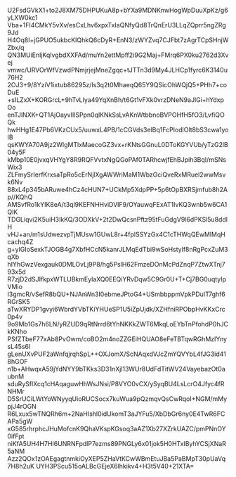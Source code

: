 U2FsdGVkX1+to2J8XM75DHPUKuA8p+bYXa9MDNKnwHogWpDuuXpKz/g6yLXW0kc1
Vba+1FI4CMkY5vXv/esCxLhv6xpxTxIaQNfyQd8TrQnErU3LLqZQprr5ngZRg9Jd
H4Oq8I+jGPUO5ukbcKIQhkQ6cDyR+EnN3/zWYZvq7CJFbt7zAgrTCpSHnjWZbx/q
QN3MUiEnljKqlvgbdXXFAd/muYn2ettMpff2i9G2Maj+FMrq6PX0ku2762d3Xvej
vmwc/URVOrWfVzwdPNmjrjejMneZgqc+tJTTn3d9My4JLHCp1fyrc6K3140u76H2
2OJ3+9/8YziV1ixtub86295z/ls3q2t0MhaeqQ65Y9QSicOhWQjQ5+PHh7+coDuE
+sILZxX+KORGrcL+9hTvLIya49YqXnBh/t6Gt1vFXk0vrzDNeN9aJlGi+hYdxpOo
enTJlNXK+QT1AjOayvIlISPpn0qlKNkSsLvAKnWtbbnoBVPOHfH5fO3/LvfiQOQk
hwHHg1E47Pb6VKzCUx5/uuwxL4PB/1cCGVds3elBq1FcPIodlOlt8bS3cwa1yoIB
qsKWYA70A9jz2WlgMTlxMaecoGZ3vx+rKNtsGGnuL0DToKGYVUb/yTzG2lB04y5F
kMbp10E0jvxqVHYgY8R9RQFVvtxNgQGoPAf0TARhcwjfEhBJpih3BqI/mSNsWix3
ZLFmySrIerfKrxsaTpRo5cErNjlXgAWWriMaM1WbzGciQveRxMRuel2wwMsvk6Nv
88xL4p345bARuwe4hCz4cHUN7+UCkMp5XdpPP+5p6tOpBXRSjmfub8h2Ap//KQhQ
AMSvfRo1kYIK8eA/t3ql9KEFNHHviDVIF9/OYauwqFExAT1IvKQ3wnb5w6CA1QlK
TDGLiqvi2K5uiH3IkKQ/3ODXkV+2t2DwQcsnPftz95tFuGdgV9l6dPKSl5u8ddlH
vHJ+an/m1sUdwezvpTjMUsw1GUwL8r+4fplSSYzGx4C1cTHWqQEwMlMqHcachq4Z
g+ylGIoSexkTJOGB4g7XbfHCcN5kanrJLMqEdTbi9wSoHstylf8nRgPcxZuM3qXb
hIYhGwzVexgauk0DMLOvLj9P8/hg5PslH62FmzeDOnMcPdZnqP7ZtwXTnj793x5d
R7zjD2dSJIfkpxWTLUBkmEylaXQ0EEQiYRvDqw5C9Gr0U+T+Cj7BG0uqtyIpVMio
I3gmcR/vSefR8bQU+NJAnWn3I0ebmeJPtoG4+USmbbppmVpkPDuIT7ghf6RGrSK5
aTwXRYDP1gvyi6WbrdYVbTKiYHUeSP1U5iZpUjdk/XZHfniRPObpHvKKxCrc0p4v
9o9Mb1Gs7h6LN/yRZUD9qRtNrrd6tYhNKKkZWT6MkqLoEYbTnPfohdP0hJCkKNho
PSfZTbeF77xAb8PvOwm/coBO2m4noZZGEiHQUAO8eFeTBTqwRGhMzIYnysL45s6I
gLenUXvPUF2aWnfqjrqhSpL++OXJomX/ScNAqxdVJcZmYQVYbL4fJG3id418hGOF
n1b+AHwqxA59jYdNYY9bTKks3D31nXjl13WUr8UdFdTitWV24VayebazOt0aubnM
sduRySflXcq1cHAqaguwHhWsJNsi/P8VYO0vCX/ySyqBU4LsLcrO4Jfyc4fRNHMr
D5SrUCiLWtYoWNyyqUioRUCSocx7kuWua9pQzmqvQsCwRqoI+NGM/mMypjJ4rOGN
R6Lxux5wTNQRh6m+2NaHIshl0idUkomT3aJYFu5/XbDbGr6ny0E4TwR6FCAPa5gW
xG585rhrphcJHuMofcnK9QhaVKspKGsoq3aAZ1Xb27XZrkUAZC/pmPNnOY0ifFpt
niKfA5UH4H7HI6UNRNFpdlP7ezms89PNGLy6x01jok5H0HTxIByhYCSjXNaR5aNM
Azz2QOx1zOAEgagtnmkiOyXEP5ZHaVtKCwWBmEtuJBa5PaBMpT30pUaVq7H8h2uK
UYH3PScu515oALBcGEjeX6lhkikv4+H3t5V40+21XTA=
